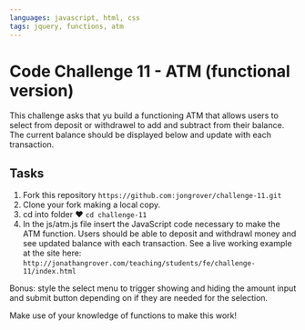 ```yaml
---
languages: javascript, html, css
tags: jquery, functions, atm
---
```


# Code Challenge 11 - ATM (functional version)

This challenge asks that yu build a functioning ATM that allows users to select from deposit or withdrawel to add and subtract from their balance. The current balance should be displayed below and update with each transaction.

## Tasks

1. Fork this repository `https://github.com:jongrover/challenge-11.git`
2. Clone your fork making a local copy.
3. cd into folder ♥ `cd challenge-11`
4. In the js/atm.js file insert the JavaScript code necessary to make the ATM function. Users should be able to deposit and withdrawl money and see updated balance with each transaction. See a live working example at the site here: `http://jonathangrover.com/teaching/students/fe/challenge-11/index.html`

Bonus: style the select menu to trigger showing and hiding the amount input and submit button depending on if they are needed for the selection.

Make use of your knowledge of functions to make this work!